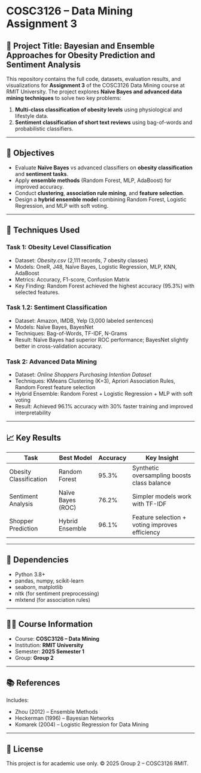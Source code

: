 
# COSC3126 – Data Mining Assignment 3

## 📘 Project Title: Bayesian and Ensemble Approaches for Obesity Prediction and Sentiment Analysis

This repository contains the full code, datasets, evaluation results, and visualizations for **Assignment 3** of the COSC3126 Data Mining course at RMIT University. The project explores **Naïve Bayes and advanced data mining techniques** to solve two key problems:
1. **Multi-class classification of obesity levels** using physiological and lifestyle data.
2. **Sentiment classification of short text reviews** using bag-of-words and probabilistic classifiers.

---


## 🎯 Objectives

- Evaluate **Naïve Bayes** vs advanced classifiers on **obesity classification** and **sentiment tasks**.
- Apply **ensemble methods** (Random Forest, MLP, AdaBoost) for improved accuracy.
- Conduct **clustering**, **association rule mining**, and **feature selection**.
- Design a **hybrid ensemble model** combining Random Forest, Logistic Regression, and MLP with soft voting.

---

## 🧪 Techniques Used

### Task 1: Obesity Level Classification
- Dataset: *Obesity.csv* (2,111 records, 7 obesity classes)
- Models: OneR, J48, Naïve Bayes, Logistic Regression, MLP, KNN, AdaBoost
- Metrics: Accuracy, F1-score, Confusion Matrix
- Key Finding: Random Forest achieved the highest accuracy (95.3%) with selected features.

### Task 1.2: Sentiment Classification
- Dataset: Amazon, IMDB, Yelp (3,000 labeled sentences)
- Models: Naïve Bayes, BayesNet
- Techniques: Bag-of-Words, TF-IDF, N-Grams
- Result: Naïve Bayes had superior ROC performance; BayesNet slightly better in cross-validation accuracy.

### Task 2: Advanced Data Mining
- Dataset: *Online Shoppers Purchasing Intention Dataset*
- Techniques: KMeans Clustering (K=3), Apriori Association Rules, Random Forest feature selection
- Hybrid Ensemble: Random Forest + Logistic Regression + MLP with soft voting
- Result: Achieved 96.1% accuracy with 30% faster training and improved interpretability

---

## 📈 Key Results

| Task                     | Best Model        | Accuracy | Key Insight |
|--------------------------|-------------------|----------|-------------|
| Obesity Classification   | Random Forest     | 95.3%    | Synthetic oversampling boosts class balance |
| Sentiment Analysis       | Naïve Bayes (ROC) | 76.2%    | Simpler models work with TF-IDF |
| Shopper Prediction       | Hybrid Ensemble   | 96.1%    | Feature selection + voting improves efficiency |

---

## 🔧 Dependencies

- Python 3.8+
- pandas, numpy, scikit-learn
- seaborn, matplotlib
- nltk (for sentiment preprocessing)
- mlxtend (for association rules)

---

## 👨‍🏫 Course Information

- Course: **COSC3126 – Data Mining**
- Institution: **RMIT University**
- Semester: **2025 Semester 1**
- Group: **Group 2**

---

## 📚 References

Includes:
- Zhou (2012) – Ensemble Methods
- Heckerman (1996) – Bayesian Networks
- Komarek (2004) – Logistic Regression for Data Mining  

---

## 📌 License

This project is for academic use only. © 2025 Group 2 – COSC3126 RMIT.
